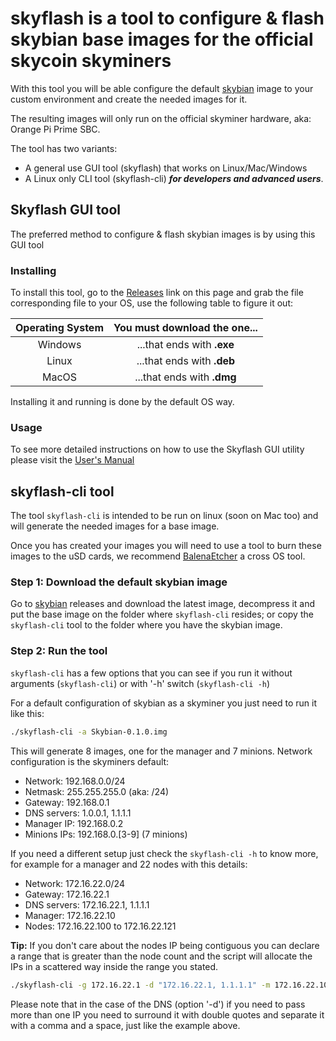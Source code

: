 # skyflash is a tool to configure & flash skybian base images for the official skycoin skyminers

With this tool you will be able configure the default [skybian](https://github.com/simelo/skybian) image to your custom environment and create the needed images for it.

The resulting images will only run on the official skyminer hardware, aka: Orange Pi Prime SBC.

The tool has two variants:

* A general use GUI tool (skyflash) that works on Linux/Mac/Windows
* A Linux only CLI tool (skyflash-cli) **_for developers and advanced users_**.

## Skyflash GUI tool

The preferred method to configure & flash skybian images is by using this GUI tool

### Installing

To install this tool, go to the [Releases](https://github.com/skycoin/skyflash/releases) link on this page and grab the file corresponding file to your OS, use the following table to figure it out:

| Operating System | You must download the one... |
|:----------------:|:--------------------------------:|
| Windows | ...that ends with **.exe** |
| Linux | ...that ends with **.deb** |
| MacOS | ...that ends with **.dmg** |

Installing it and running is done by the default OS way.

### Usage

To see more detailed instructions on how to use the Skyflash GUI utility please visit the [User's Manual](USER_MANUAL.md)

## skyflash-cli tool

The tool `skyflash-cli` is intended to be run on linux (soon on Mac too) and will generate the needed images for a base image.

Once you has created your images you will need to use a tool to burn these images to the uSD cards, we recommend [BalenaEtcher](https://www.balena.io/etcher/) a cross OS tool.

### Step 1: Download the default skybian image

Go to [skybian](https://github.com/skycoin/skybian) releases and download the latest image, decompress it and put the base image on the folder where `skyflash-cli` resides; or copy the `skyflash-cli` tool to the folder where you have the skybian image.

### Step 2: Run the tool

`skyflash-cli` has a few options that you can see if you run it without arguments (`skyflash-cli`) or with '-h' switch (`skyflash-cli -h`)

For a default configuration of skybian as a skyminer you just need to run it like this:

```sh
./skyflash-cli -a Skybian-0.1.0.img
```

This will generate 8 images, one for the manager and 7 minions. Network configuration is the skyminers default:

* Network: 192.168.0.0/24
* Netmask: 255.255.255.0 (aka: /24)
* Gateway: 192.168.0.1
* DNS servers: 1.0.0.1, 1.1.1.1
* Manager IP: 192.168.0.2
* Minions IPs: 192.168.0.[3-9] (7 minions)

If you need a different setup just check the `skyflash-cli -h` to know more, for example for a manager and 22 nodes with this details:

* Network: 172.16.22.0/24
* Gateway: 172.16.22.1
* DNS servers: 172.16.22.1, 1.1.1.1
* Manager: 172.16.22.10
* Nodes: 172.16.22.100 to 172.16.22.121

**Tip:** If you don't care about the nodes IP being contiguous you can declare a range that is greater than the node count and the script will allocate the IPs in a scattered way inside the range you stated.

```sh
./skyflash-cli -g 172.16.22.1 -d "172.16.22.1, 1.1.1.1" -m 172.16.22.10 -n 100-121 -i Skybian-0.1.0.img
```

Please note that in the case of the DNS (option '-d') if you need to pass more than one IP you need to surround it with double quotes and separate it with a comma and a space, just like the example above.
